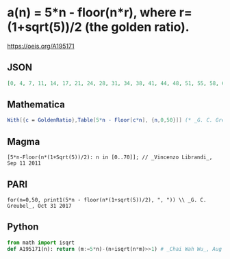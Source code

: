 # a\(n\) \= 5\*n \- floor\(n\*r\), where r\=\(1\+sqrt\(5\)\)/2 \(the golden ratio\)\.
https://oeis.org/A195171
## JSON
```JSON
[0, 4, 7, 11, 14, 17, 21, 24, 28, 31, 34, 38, 41, 44, 48, 51, 55, 58, 61, 65, 68, 72, 75, 78, 82, 85, 88, 92, 95, 99, 102, 105, 109, 112, 115, 119, 122, 126, 129, 132, 136, 139, 143, 146, 149, 153, 156, 159, 163, 166, 170, 173, 176, 180, 183, 187, 190, 193]
```
## Mathematica
```Mathematica
With[{c = GoldenRatio},Table[5*n - Floor[c*n], {n,0,50}]] (* _G. C. Greubel_, Oct 31 2017 *)
```
## Magma
```Magma
[5*n-Floor(n*(1+Sqrt(5))/2): n in [0..70]]; // _Vincenzo Librandi_, Sep 11 2011
```
## PARI
```PARI
for(n=0,50, print1(5*n - floor(n*(1+sqrt(5))/2), ", ")) \\ _G. C. Greubel_, Oct 31 2017
```
## Python
```Python
from math import isqrt
def A195171(n): return (m:=5*n)-(n+isqrt(n*m)>>1) # _Chai Wah Wu_, Aug 10 2022
```
